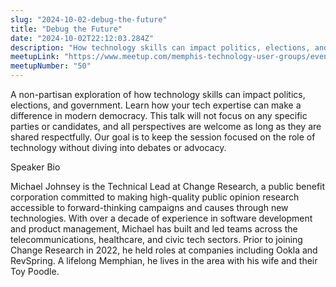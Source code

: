 ```yaml
---
slug: "2024-10-02-debug-the-future"
title: "Debug the Future"
date: "2024-10-02T22:12:03.284Z"
description: "How technology skills can impact politics, elections, and government"
meetupLink: "https://www.meetup.com/memphis-technology-user-groups/events/298922111/"
meetupNumber: "50"
---
```


A non-partisan exploration of how technology skills can impact politics, elections, and government. Learn how your tech expertise can make a difference in modern democracy. This talk will not focus on any specific parties or candidates, and all perspectives are welcome as long as they are shared respectfully. Our goal is to keep the session focused on the role of technology without diving into debates or advocacy.

Speaker Bio

Michael Johnsey is the Technical Lead at Change Research, a public benefit corporation committed to making high-quality public opinion research accessible to forward-thinking campaigns and causes through new technologies. With over a decade of experience in software development and product management, Michael has built and led teams across the telecommunications, healthcare, and civic tech sectors. Prior to joining Change Research in 2022, he held roles at companies including Ookla and RevSpring. A lifelong Memphian, he lives in the area with his wife and their Toy Poodle.
